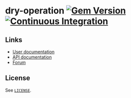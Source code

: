 [gem]: https://rubygems.org/gems/dry-operation
[actions]: https://github.com/dry-rb/dry-operation/actions

# dry-operation [![Gem Version](https://badge.fury.io/rb/dry-operation.svg)][gem] [![Continuous Integration](https://github.com/dry-rb/dry-operation/actions/workflows/ci.yml/badge.svg)][actions]

## Links

* [User documentation](https://dry-rb.org/gems/dry-operation)
* [API documentation](http://rubydoc.info/gems/dry-operation)
* [Forum](https://discourse.dry-rb.org)

## License

See [`LICENSE`](LICENSE).

